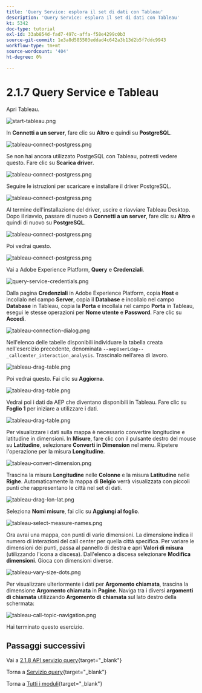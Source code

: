 ```yaml
---
title: 'Query Service: esplora il set di dati con Tableau'
description: 'Query Service: esplora il set di dati con Tableau'
kt: 5342
doc-type: tutorial
exl-id: 33ab854d-fad7-497c-affa-f58e4299c0b3
source-git-commit: 1e3a8d585503eddad4c642a3b13d2b5f7ddc9943
workflow-type: tm+mt
source-wordcount: '404'
ht-degree: 0%

---
```


# 2.1.7 Query Service e Tableau

Apri Tableau.

![start-tableau.png](./images/starttableau.png)

In **Connetti a un server**, fare clic su **Altro** e quindi su **PostgreSQL**.

![tableau-connect-postgress.png](./images/tableauconnectpostgress.png)

Se non hai ancora utilizzato PostgeSQL con Tableau, potresti vedere questo. Fare clic su **Scarica driver**.

![tableau-connect-postgress.png](./images/tableauconnectpostgress1.png)

Seguire le istruzioni per scaricare e installare il driver PostgreSQL.

![tableau-connect-postgress.png](./images/tableauconnectpostgress2.png)

Al termine dell&#39;installazione del driver, uscire e riavviare Tableau Desktop. Dopo il riavvio, passare di nuovo a **Connetti a un server**, fare clic su **Altro** e quindi di nuovo su **PostgreSQL**.

![tableau-connect-postgress.png](./images/tableauconnectpostgress.png)

Poi vedrai questo.

![tableau-connect-postgress.png](./images/tableauconnectpostgress3.png)

Vai a Adobe Experience Platform, **Query** e **Credenziali**.

![query-service-credentials.png](./images/queryservicecredentials.png)

Dalla pagina **Credenziali** in Adobe Experience Platform, copia **Host** e incollalo nel campo **Server**, copia il **Database** e incollalo nel campo **Database** in Tableau, copia la **Porta** e incollala nel campo **Porta** in Tableau, esegui le stesse operazioni per **Nome utente** e **Password**. Fare clic su **Accedi**.

![tableau-connection-dialog.png](./images/tableauconnectiondialog.png)

Nell&#39;elenco delle tabelle disponibili individuare la tabella creata nell&#39;esercizio precedente, denominata `--aepUserLdap--_callcenter_interaction_analysis`. Trascinalo nell’area di lavoro.

![tableau-drag-table.png](./images/tableaudragtable.png)

Poi vedrai questo. Fai clic su **Aggiorna**.

![tableau-drag-table.png](./images/tableaudragtable1.png)

Vedrai poi i dati da AEP che diventano disponibili in Tableau. Fare clic su **Foglio 1** per iniziare a utilizzare i dati.

![tableau-drag-table.png](./images/tableaudragtable2.png)

Per visualizzare i dati sulla mappa è necessario convertire longitudine e latitudine in dimensioni. In **Misure**, fare clic con il pulsante destro del mouse su **Latitudine**, selezionare **Converti in Dimension** nel menu. Ripetere l&#39;operazione per la misura **Longitudine**.

![tableau-convert-dimension.png](./images/tableauconvertdimension.png)

Trascina la misura **Longitudine** nelle **Colonne** e la misura **Latitudine** nelle **Righe**. Automaticamente la mappa di **Belgio** verrà visualizzata con piccoli punti che rappresentano le città nel set di dati.

![tableau-drag-lon-lat.png](./images/tableaudraglonlat.png)

Seleziona **Nomi misure**, fai clic su **Aggiungi al foglio**.

![tableau-select-measure-names.png](./images/selectmeasurenames.png)

Ora avrai una mappa, con punti di varie dimensioni. La dimensione indica il numero di interazioni del call center per quella città specifica. Per variare le dimensioni dei punti, passa al pannello di destra e apri **Valori di misura** (utilizzando l&#39;icona a discesa). Dall&#39;elenco a discesa selezionare **Modifica dimensioni**. Gioca con dimensioni diverse.

![tableau-vary-size-dots.png](./images/tableauvarysizedots.png)

Per visualizzare ulteriormente i dati per **Argomento chiamata**, trascina la dimensione **Argomento chiamata** in **Pagine**. Naviga tra i diversi **argomenti di chiamata** utilizzando **Argomento di chiamata** sul lato destro della schermata:

![tableau-call-topic-navigation.png](./images/tableaucalltopicnavigation.png)

Hai terminato questo esercizio.

## Passaggi successivi

Vai a [2.1.8 API servizio query](./ex8.md){target="_blank"}

Torna a [Servizio query](./query-service.md){target="_blank"}

Torna a [Tutti i moduli](./../../../../overview.md){target="_blank"}
